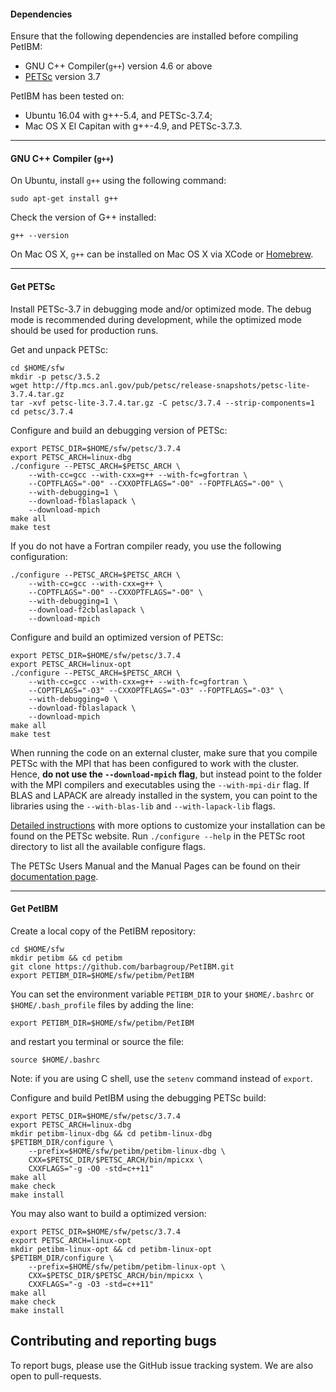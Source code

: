 #### Dependencies

Ensure that the following dependencies are installed before compiling PetIBM:

* GNU C++ Compiler(`g++`) version 4.6 or above
* [PETSc](http://www.mcs.anl.gov/petsc/) version 3.7

PetIBM has been tested on:
* Ubuntu 16.04 with g++-5.4, and PETSc-3.7.4;
* Mac OS X El Capitan with g++-4.9, and PETSc-3.7.3.

---

#### GNU C++ Compiler (`g++`)

On Ubuntu, install `g++` using the following command:

    sudo apt-get install g++

Check the version of G++ installed:

    g++ --version

On Mac OS X, `g++` can be installed on Mac OS X via XCode or [Homebrew](brew.sh).

---

#### Get PETSc

Install PETSc-3.7 in debugging mode and/or optimized mode.
The debug mode is recommended during development, while the optimized mode should be used for production runs.

Get and unpack PETSc:

    cd $HOME/sfw
    mkdir -p petsc/3.5.2
    wget http://ftp.mcs.anl.gov/pub/petsc/release-snapshots/petsc-lite-3.7.4.tar.gz
    tar -xvf petsc-lite-3.7.4.tar.gz -C petsc/3.7.4 --strip-components=1
    cd petsc/3.7.4

Configure and build an debugging version of PETSc:

    export PETSC_DIR=$HOME/sfw/petsc/3.7.4
    export PETSC_ARCH=linux-dbg
    ./configure --PETSC_ARCH=$PETSC_ARCH \
        --with-cc=gcc --with-cxx=g++ --with-fc=gfortran \
        --COPTFLAGS="-O0" --CXXOPTFLAGS="-O0" --FOPTFLAGS="-O0" \
        --with-debugging=1 \
        --download-fblaslapack \
        --download-mpich
    make all
    make test

If you do not have a Fortran compiler ready, you use the following configuration:

    ./configure --PETSC_ARCH=$PETSC_ARCH \
        --with-cc=gcc --with-cxx=g++ \
        --COPTFLAGS="-O0" --CXXOPTFLAGS="-O0" \
        --with-debugging=1 \
        --download-f2cblaslapack \
        --download-mpich

Configure and build an optimized version of PETSc:

    export PETSC_DIR=$HOME/sfw/petsc/3.7.4
    export PETSC_ARCH=linux-opt
    ./configure --PETSC_ARCH=$PETSC_ARCH \
        --with-cc=gcc --with-cxx=g++ --with-fc=gfortran \
        --COPTFLAGS="-O3" --CXXOPTFLAGS="-O3" --FOPTFLAGS="-O3" \
        --with-debugging=0 \
        --download-fblaslapack \
        --download-mpich
    make all
    make test

When running the code on an external cluster, make sure that you compile PETSc with the MPI that has been configured to work with the cluster. Hence, **do not use the `--download-mpich` flag**, but instead point to the folder with the MPI compilers and executables using the `--with-mpi-dir` flag. If BLAS and LAPACK are already installed in the system, you can point to the libraries using the `--with-blas-lib` and `--with-lapack-lib` flags.

[Detailed instructions](http://www.mcs.anl.gov/petsc/documentation/installation.html) with more options to customize your installation can be found on the PETSc website. Run `./configure --help` in the PETSc root directory to list all the available configure flags.

The PETSc Users Manual and the Manual Pages can be found on their
[documentation page](http://www.mcs.anl.gov/petsc/documentation/index.html).

---

#### Get PetIBM

Create a local copy of the PetIBM repository:

    cd $HOME/sfw
    mkdir petibm && cd petibm
    git clone https://github.com/barbagroup/PetIBM.git
    export PETIBM_DIR=$HOME/sfw/petibm/PetIBM

You can set the environment variable `PETIBM_DIR` to your `$HOME/.bashrc` or `$HOME/.bash_profile` files by adding the line:

    export PETIBM_DIR=$HOME/sfw/petibm/PetIBM

and restart you terminal or  source the file:

    source $HOME/.bashrc

Note: if you are using C shell, use the `setenv` command instead of `export`.

Configure and build PetIBM using the debugging PETSc build:

    export PETSC_DIR=$HOME/sfw/petsc/3.7.4
    export PETSC_ARCH=linux-dbg
    mkdir petibm-linux-dbg && cd petibm-linux-dbg
    $PETIBM_DIR/configure \
        --prefix=$HOME/sfw/petibm/petibm-linux-dbg \
        CXX=$PETSC_DIR/$PETSC_ARCH/bin/mpicxx \
        CXXFLAGS="-g -O0 -std=c++11"
    make all
    make check
    make install

You may also want to build a optimized version:

    export PETSC_DIR=$HOME/sfw/petsc/3.7.4
    export PETSC_ARCH=linux-opt
    mkdir petibm-linux-opt && cd petibm-linux-opt
    $PETIBM_DIR/configure \
        --prefix=$HOME/sfw/petibm/petibm-linux-opt \
        CXX=$PETSC_DIR/$PETSC_ARCH/bin/mpicxx \
        CXXFLAGS="-g -O3 -std=c++11"
    make all
    make check
    make install


## Contributing and reporting bugs

To report bugs, please use the GitHub issue tracking system.
We are also open to pull-requests.

